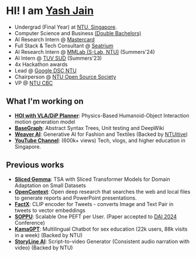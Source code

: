 
# HI! I am **[Yash Jain](https://yashjain14.github.io/)**

- Undergrad (Final Year) at [NTU, Singapore](https://www.ntu.edu.sg/).
- Computer Science and Business [(Double Bachelors)](https://www.ntu.edu.sg/education/undergraduate-programme/double-degree-in-computer-science-and-business)
- AI Research Intern @ [Mastercard](https://www.mastercard.com)
- Full Stack & Tech Consultant @ [Seatrium](https://seatrium.com/)
- AI Research Intern @ [MMLab (S-Lab, NTU)](https://www.mmlab-ntu.com) (Summers'24)
- AI Intern @ [TUV SUD](https://www.tuvsud.com) (Summers'23)
- 4x Hackathon awards
- Lead @ [Google DSC NTU](https://gdsc.community.dev/nanyang-technological-university/)
- Chairperson @ [NTU Open Source Society](https://github.com/ntuoss)
- VP @ [NTU CBC](https://www.linkedin.com/company/ntu-corporatebankingclub/about/)

## What I'm working on
- **[HOI with VLA/DiP Planner](https://github.com/YashJain14/)**: Physics-Based Humanoid-Object Interaction motion generation model 
- **[BaseGraph](https://github.com/YashJain14/)**: Abstract Syntax Trees, Unit testing and DeepWiki
- **[Weaver AI](https://weaverai.in/)**: Generative AI for Fashion and Textiles (Backed by [NTUitive](https://www.ntuitive.sg/))
- **[YouTube Channel](https://www.youtube.com/YashChopra1411)**: (600k+ views) Tech, vlogs, and higher education in Singapore. 

## Previous works
- **[Sliced Gemma](https://github.com/YashJain14/Gemma_TSA)**: TSA with Sliced Transformer Models for Domain Adaptation on Small Datasets
- **[OpenContext](https://github.com/YashJain14/OpenContext)**: Open deep research that searches the web and local files to generate reports and PowerPoint presentations.
- **[FactX](https://github.com/YashJain14/factx)**: CLIP encoder for Tweets - converts Image and Text Pair in tweets to vector embeddings
- **[SOPPU](https://github.com/YashJain14/SOPPU)**: Scalable One PEFT per User. (Paper accepted to [DAI 2024](http://www.adai.ai/dai/2024/index.html) Conference)
- **[KamaGPT](https://www.kamagpt.in/)**: Multilingual Chatbot for sex education (22k users, 88k visits in a week) (Backed by NTU)
- **[StoryLine AI](https://www.storylineai.in/)**: Script-to-video Generator (Consistent audio narration with video) (Backed by NTU)
